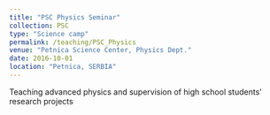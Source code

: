 ```yaml
---
title: "PSC Physics Seminar"
collection: PSC
type: "Science camp"
permalink: /teaching/PSC_Physics
venue: "Petnica Science Center, Physics Dept."
date: 2016-10-01
location: "Petnica, SERBIA"
---
```


Teaching advanced physics and supervision of high school students' research projects
